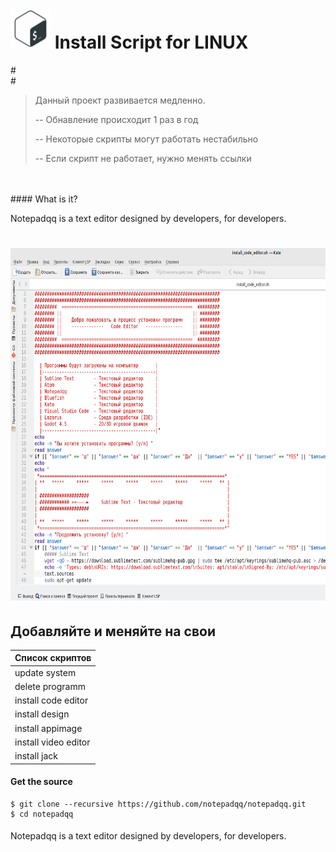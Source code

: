 # <img src="https://github.com/Ripflic/ripflic.github.io/blob/master/img/shell-script.png" alt="Script" width="64" height="64" /> Install Script for LINUX
#<br>
#<br>
> Данный проект развивается медленно.
>
>  -- Обнавление происходит 1 раз в год
>
>  -- Некоторые скрипты могут работать нестабильно
>
>  -- Если скрипт не работает, нужно менять ссылки
<br>
<br>
#### What is it?

Notepadqq is a text editor designed by developers, for developers. 

# <img src="https://github.com/Ripflic/ripflic.github.io/blob/master/img/img_01.png" alt="Script" width="757" height="564" />



Добавляйте и меняйте на свои
-----

| Список скриптов       |
|-----------------------|
| update system         |
| delete programm       |
| install code editor   |
| install design        |
| install appimage      |
| install video editor  |
| install jack          |

#### Get the source

    $ git clone --recursive https://github.com/notepadqq/notepadqq.git
    $ cd notepadqq

#### 

Notepadqq is a text editor designed by developers, for developers. 
